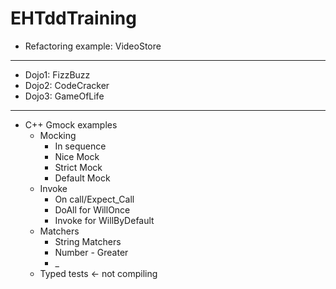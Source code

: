 # EHTddTraining

* Refactoring example: VideoStore

-----

* Dojo1: FizzBuzz
* Dojo2: CodeCracker
* Dojo3: GameOfLife

-----

* C++ Gmock examples
     * Mocking 
       * In sequence
       * Nice Mock
       * Strict Mock
       * Default Mock
     * Invoke
       * On call/Expect_Call
       * DoAll for WillOnce
       * Invoke for WillByDefault
     * Matchers
       * String Matchers
       * Number - Greater
       * _
     * Typed tests <- not compiling

